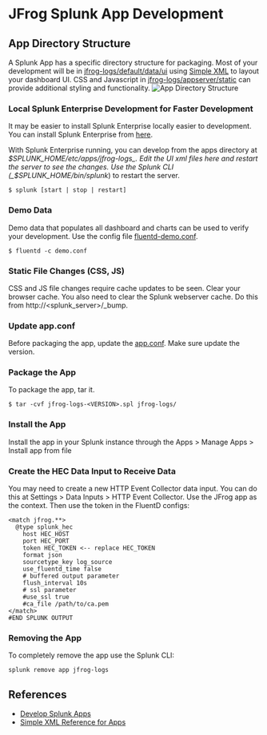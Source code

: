 # JFrog Splunk App Development

## App Directory Structure
A Splunk App has a specific directory structure for packaging. Most of your development will be in [jfrog-logs/default/data/ui](jfrog-logs/default/data/ui) using [Simple XML](https://docs.splunk.com/Documentation/Splunk/8.0.5/Viz/PanelreferenceforSimplifiedXML) to layout your dashboard UI. CSS and Javascript in [jfrog-logs/appserver/static](jfrog-logs/appserver/static) can provide additional styling and functionality.
![App Directory Structure](https://dev.splunk.com/enterprise/static/app-overview-directorystructure-b397da01a76c1122a7c3c389f0c8ebeb.png)

### Local Splunk Enterprise Development for Faster Development
It may be easier to install Splunk Enterprise locally easier to development. You can install Splunk Enterprise from [here](https://www.splunk.com/en_us/download/splunk-enterprise.html).

With Splunk Enterprise running, you can develop from the apps directory at _$SPLUNK_HOME/etc/apps/jfrog-logs_. Edit the UI xml files here and restart the server to see the changes. Use the Splunk CLI (_$SPLUNK_HOME/bin/splunk_) to restart the server.

```
$ splunk [start | stop | restart]
```

### Demo Data
Demo data that populates all dashboard and charts can be used to verify your development. Use the config file [fluentd-demo.conf](../fluentd-demo.conf). 

```
$ fluentd -c demo.conf
```

### Static File Changes (CSS, JS)
CSS and JS file changes require cache updates to be seen. Clear your browser cache. You also need to clear the Splunk webserver cache. Do this from http://<splunk_server>/_bump.

### Update app.conf
Before packaging the app, update the [app.conf](jfrog-logs/default/app.conf). Make sure  update the version.

### Package the App
To package the app, tar it. 

```
$ tar -cvf jfrog-logs-<VERSION>.spl jfrog-logs/
```

### Install the App
Install the app in your Splunk instance through the Apps > Manage Apps > Install app from file

### Create the HEC Data Input to Receive Data
You may need to create a new HTTP Event Collector data input. You can do this at Settings > Data Inputs > HTTP Event Collector. Use the JFrog app as the context. Then use the token in the FluentD configs:

```
<match jfrog.**>
  @type splunk_hec
    host HEC_HOST
    port HEC_PORT
    token HEC_TOKEN <-- replace HEC_TOKEN
    format json
    sourcetype_key log_source
    use_fluentd_time false
    # buffered output parameter
    flush_interval 10s
    # ssl parameter
    #use_ssl true
    #ca_file /path/to/ca.pem
</match>
#END SPLUNK OUTPUT
```

### Removing the App
To completely remove the app use the Splunk CLI:

```
splunk remove app jfrog-logs
```

## References
* [Develop Splunk Apps](https://dev.splunk.com/enterprise/docs/developapps)
* [Simple XML Reference for Apps](https://docs.splunk.com/Documentation/Splunk/8.0.5/Viz/PanelreferenceforSimplifiedXML)